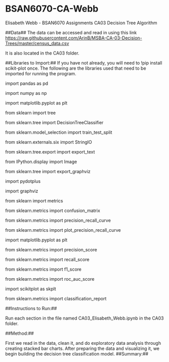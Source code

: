 # BSAN6070-CA-Webb
Elisabeth Webb - BSAN6070 Assignments
CA03 Decision Tree Algorithm 

##Data##
The data can be accessed and read in using this link https://raw.githubusercontent.com/ArinB/MSBA-CA-03-Decision-Trees/master/census_data.csv

It is also located in the CA03 folder. 

##Libraries to Import:##
If you have not already, you will need to !pip install scikit-plot once. The following are the libraries used that need to be imported for running the program. 

import pandas as pd

import numpy as np

import matplotlib.pyplot as plt

from sklearn import tree

from sklearn.tree import DecisionTreeClassifier

from sklearn.model_selection import train_test_split

from sklearn.externals.six import StringIO  

from sklearn.tree.export import export_text

from IPython.display import Image  

from sklearn.tree import export_graphviz

import pydotplus

import graphviz 

from sklearn import metrics

from sklearn.metrics import confusion_matrix

from sklearn.metrics import precision_recall_curve

from sklearn.metrics import plot_precision_recall_curve

import matplotlib.pyplot as plt

from sklearn.metrics import precision_score

from sklearn.metrics import recall_score

from sklearn.metrics import f1_score

from sklearn.metrics import roc_auc_score

import scikitplot as skplt

from sklearn.metrics import classification_report

##Instructions to Run:##

Run each section in the file named CA03_Elisabeth_Webb.ipynb in the CA03 folder.

##Method:##

First we read in the data, clean it, and do exploratory data analysis through creating stacked bar charts. After preparing the data and visualizing it, we begin building the decision tree classification model. 
##Summary:##
